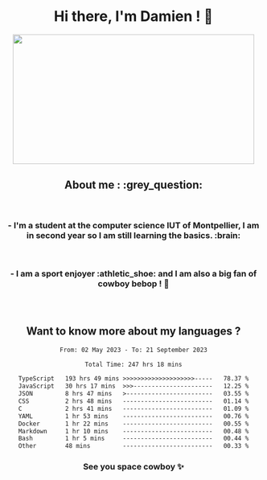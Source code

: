 <div align="center">
<h1>Hi there, I'm Damien ! 👋 </h1>
<img src="https://media.giphy.com/media/11KzOet1ElBDz2/giphy.gif" width="480" height="258" /> 
 <h2>About me : :grey_question: </h2>
 <br>
<h3>- I'm a student at the computer science IUT of Montpellier, I am in second year so I am still learning the basics. :brain: </h3>
 <br>
<h3>- I am a sport enjoyer :athletic_shoe: and I am also a big fan of cowboy bebop ! 🤠 <h3>
 <br>
 
  <h2>Want to know more about my languages ?</h2>

 <!--START_SECTION:waka-->

```txt
From: 02 May 2023 - To: 21 September 2023

Total Time: 247 hrs 18 mins

TypeScript   193 hrs 49 mins >>>>>>>>>>>>>>>>>>>>-----   78.37 %
JavaScript   30 hrs 17 mins  >>>----------------------   12.25 %
JSON         8 hrs 47 mins   >------------------------   03.55 %
CSS          2 hrs 48 mins   -------------------------   01.14 %
C            2 hrs 41 mins   -------------------------   01.09 %
YAML         1 hr 53 mins    -------------------------   00.76 %
Docker       1 hr 22 mins    -------------------------   00.55 %
Markdown     1 hr 10 mins    -------------------------   00.48 %
Bash         1 hr 5 mins     -------------------------   00.44 %
Other        48 mins         -------------------------   00.33 %
```

<!--END_SECTION:waka-->
 
 
 <!--
 <p align="center">
           <img src="https://wakatime.com/share/@b21fb822-1b1e-4a56-b3ac-d647f03795fd/3d8fc332-54a6-4d29-9469-965955d6e018.svg"/>
 </p>
 <p align="center">
  <img src="https://wakatime.com/share/@b21fb822-1b1e-4a56-b3ac-d647f03795fd/5d7b153c-4137-40c1-8270-25e516f9619c.svg"/>
 </p>
 -->
 
<h3> See you space cowboy ✨ </h3>

</div>


 
